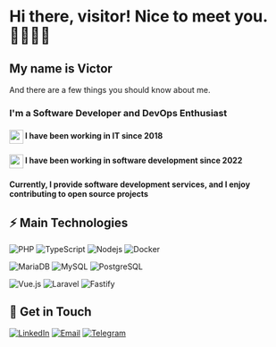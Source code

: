 # Hi there, visitor! Nice to meet you. 🫱🏻‍🫲🏽

## My name is Victor

And there are a few things you should know about me.

### I'm a Software Developer and DevOps Enthusiast

#### <img src="https://img.icons8.com/ios-filled/50/000000/computer.png" style="vertical-align: middle; display: inline-block; width: 25px; height: 25px;" /> I have been working in IT since 2018

#### <img src="https://img.icons8.com/ios-filled/50/000000/code.png" style="vertical-align: middle; display: inline-block; width: 25px; height: 25px;" /> I have been working in software development since 2022

#### Currently, I provide software development services, and I enjoy contributing to open source projects

## ⚡ Main Technologies

![PHP](https://img.shields.io/badge/PHP-777BB4?style=for-the-badge&logo=php&logoColor=white)
![TypeScript](https://img.shields.io/badge/TypeScript-3178C6?style=for-the-badge&logo=typescript&logoColor=white)
![Nodejs](https://img.shields.io/badge/Node.js-339933?style=for-the-badge&logo=node-dot-js&logoColor=white)
![Docker](https://img.shields.io/badge/Docker-2496ED?style=for-the-badge&logo=docker&logoColor=white)

![MariaDB](https://img.shields.io/badge/MariaDB-003545?style=for-the-badge&logo=mariadb&logoColor=white)
![MySQL](https://img.shields.io/badge/MySQL-4479A1?style=for-the-badge&logo=mysql&logoColor=white)
![PostgreSQL](https://img.shields.io/badge/PostgreSQL-4169E1?style=for-the-badge&logo=postgresql&logoColor=white)

![Vue.js](https://img.shields.io/badge/Vue.js-4FC08D?style=for-the-badge&logo=vue.js&logoColor=white)
![Laravel](https://img.shields.io/badge/Laravel-FF2D20?style=for-the-badge&logo=laravel&logoColor=white)
![Fastify](https://img.shields.io/badge/Fastify-00C7B7?style=for-the-badge&logo=fastify&logoColor=white)

## 💬 Get in Touch

[![LinkedIn](https://img.shields.io/badge/LinkedIn-0077B5?style=for-the-badge&logo=linkedin&logoColor=white)](https://www.linkedin.com/in/victormgomes/?locale=en_US)
[![Email](https://img.shields.io/badge/Email-D14836?style=for-the-badge&logo=gmail&logoColor=white)](mailto:info@victormgomes.net)
[![Telegram](https://img.shields.io/badge/Telegram-2CA5E0?style=for-the-badge&logo=telegram&logoColor=white)](https://t.me/victormgomes)
